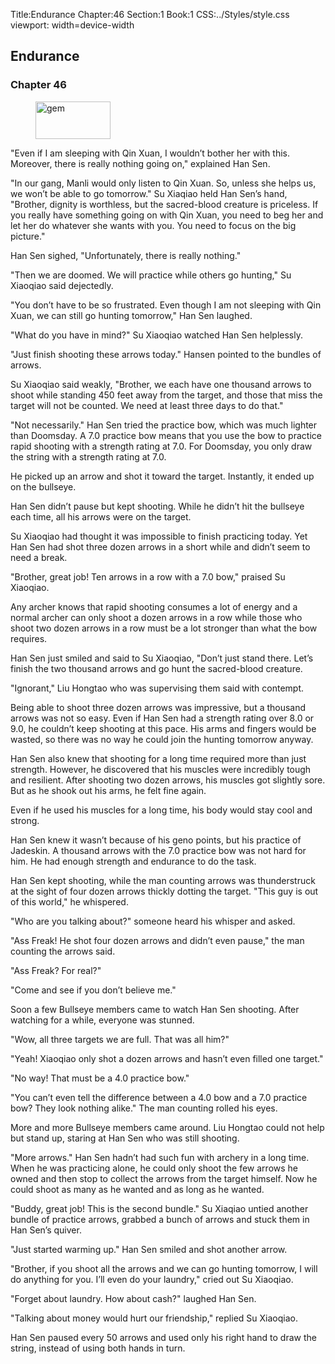 Title:Endurance 
Chapter:46 
Section:1 
Book:1 
CSS:../Styles/style.css 
viewport: width=device-width
  
## Endurance
### Chapter 46 
<figure>
	<img src="../Images/gem.gif" alt="gem" id="gem" width="120" height="60" />
</figure>
  

  
  "Even if I am sleeping with Qin Xuan, I wouldn’t bother her with this. Moreover, there is really nothing going on," explained Han Sen.

"In our gang, Manli would only listen to Qin Xuan. So, unless she helps us, we won’t be able to go tomorrow." Su Xiaqiao held Han Sen’s hand, "Brother, dignity is worthless, but the sacred-blood creature is priceless. If you really have something going on with Qin Xuan, you need to beg her and let her do whatever she wants with you. You need to focus on the big picture."

Han Sen sighed, "Unfortunately, there is really nothing."

"Then we are doomed. We will practice while others go hunting," Su Xiaoqiao said dejectedly.

"You don’t have to be so frustrated. Even though I am not sleeping with Qin Xuan, we can still go hunting tomorrow," Han Sen laughed.

"What do you have in mind?" Su Xiaoqiao watched Han Sen helplessly.

"Just finish shooting these arrows today." Hansen pointed to the bundles of arrows.

Su Xiaoqiao said weakly, "Brother, we each have one thousand arrows to shoot while standing 450 feet away from the target, and those that miss the target will not be counted. We need at least three days to do that."

"Not necessarily." Han Sen tried the practice bow, which was much lighter than Doomsday. A 7.0 practice bow means that you use the bow to practice rapid shooting with a strength rating at 7.0. For Doomsday, you only draw the string with a strength rating at 7.0.

He picked up an arrow and shot it toward the target. Instantly, it ended up on the bullseye.

Han Sen didn’t pause but kept shooting. While he didn’t hit the bullseye each time, all his arrows were on the target.

Su Xiaoqiao had thought it was impossible to finish practicing today. Yet Han Sen had shot three dozen arrows in a short while and didn’t seem to need a break.

"Brother, great job! Ten arrows in a row with a 7.0 bow," praised Su Xiaoqiao.

Any archer knows that rapid shooting consumes a lot of energy and a normal archer can only shoot a dozen arrows in a row while those who shoot two dozen arrows in a row must be a lot stronger than what the bow requires.

Han Sen just smiled and said to Su Xiaoqiao, "Don’t just stand there. Let’s finish the two thousand arrows and go hunt the sacred-blood creature.

"Ignorant," Liu Hongtao who was supervising them said with contempt.

Being able to shoot three dozen arrows was impressive, but a thousand arrows was not so easy. Even if Han Sen had a strength rating over 8.0 or 9.0, he couldn’t keep shooting at this pace. His arms and fingers would be wasted, so there was no way he could join the hunting tomorrow anyway.

Han Sen also knew that shooting for a long time required more than just strength. However, he discovered that his muscles were incredibly tough and resilient. After shooting two dozen arrows, his muscles got slightly sore. But as he shook out his arms, he felt fine again.

Even if he used his muscles for a long time, his body would stay cool and strong.

Han Sen knew it wasn’t because of his geno points, but his practice of Jadeskin. A thousand arrows with the 7.0 practice bow was not hard for him. He had enough strength and endurance to do the task.

Han Sen kept shooting, while the man counting arrows was thunderstruck at the sight of four dozen arrows thickly dotting the target. "This guy is out of this world," he whispered.

"Who are you talking about?" someone heard his whisper and asked.

"Ass Freak! He shot four dozen arrows and didn’t even pause," the man counting the arrows said.

"Ass Freak? For real?"

"Come and see if you don’t believe me."

Soon a few Bullseye members came to watch Han Sen shooting. After watching for a while, everyone was stunned.

"Wow, all three targets we are full. That was all him?"

"Yeah! Xiaoqiao only shot a dozen arrows and hasn’t even filled one target."

"No way! That must be a 4.0 practice bow."

"You can’t even tell the difference between a 4.0 bow and a 7.0 practice bow? They look nothing alike." The man counting rolled his eyes.

More and more Bullseye members came around. Liu Hongtao could not help but stand up, staring at Han Sen who was still shooting.

"More arrows." Han Sen hadn’t had such fun with archery in a long time. When he was practicing alone, he could only shoot the few arrows he owned and then stop to collect the arrows from the target himself. Now he could shoot as many as he wanted and as long as he wanted.

"Buddy, great job! This is the second bundle." Su Xiaqiao untied another bundle of practice arrows, grabbed a bunch of arrows and stuck them in Han Sen’s quiver.

"Just started warming up." Han Sen smiled and shot another arrow.

"Brother, if you shoot all the arrows and we can go hunting tomorrow, I will do anything for you. I’ll even do your laundry," cried out Su Xiaoqiao.

"Forget about laundry. How about cash?" laughed Han Sen.

"Talking about money would hurt our friendship," replied Su Xiaoqiao.

Han Sen paused every 50 arrows and used only his right hand to draw the string, instead of using both hands in turn.
